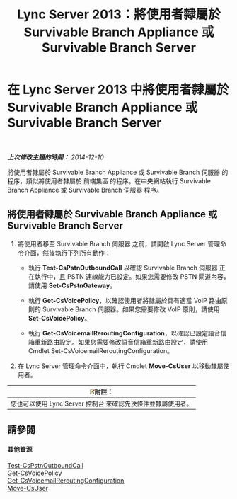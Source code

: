 ﻿---
title: Lync Server 2013：將使用者隸屬於 Survivable Branch Appliance 或 Survivable Branch Server
TOCTitle: 將使用者隸屬於 Survivable Branch Appliance 或 Survivable Branch Server
ms:assetid: faf1ebb9-6d7d-4a58-8ff7-801b7b31d3ba
ms:mtpsurl: https://technet.microsoft.com/zh-tw/library/Gg413066(v=OCS.15)
ms:contentKeyID: 49292896
ms.date: 08/24/2015
mtps_version: v=OCS.15
ms.translationtype: HT
---

# 在 Lync Server 2013 中將使用者隸屬於 Survivable Branch Appliance 或 Survivable Branch Server

 

_**上次修改主題的時間：** 2014-12-10_

將使用者隸屬於 Survivable Branch Appliance 或 Survivable Branch 伺服器 的程序，類似將使用者隸屬於 前端集區 的程序。在中央網站執行 Survivable Branch Appliance 或 Survivable Branch 伺服器 程序。

## 將使用者隸屬於 Survivable Branch Appliance 或 Survivable Branch Server

1.  將使用者移至 Survivable Branch 伺服器 之前，請開啟 Lync Server 管理命令介面，然後執行下列所有動作：
    
      - 執行 **Test-CsPstnOutboundCall** 以確認 Survivable Branch 伺服器 正在執行中，且 PSTN 連線能力已設定。如果您需要修改 PSTN 閘道內容，請使用 **Set-CsPstnGateway**。
    
      - 執行 **Get-CsVoicePolicy**，以確認使用者將隸屬於具有適當 VoIP 路由原則的 Survivable Branch 伺服器。如果您需要修改 VoIP 原則，請使用 **Set-CsVoicePolicy**。
    
      - 執行 **Get-CsVoicemailReroutingConfiguration**，以確認已設定語音信箱重新路由設定。如果您需要修改語音信箱重新路由設定，請使用 Cmdlet Set-CsVoicemailReroutingConfiguration。

2.  在 Lync Server 管理命令介面中，執行 Cmdlet **Move-CsUser** 以移動隸屬使用者。

<table>
<thead>
<tr class="header">
<th><img src="images/Gg398811.note(OCS.15).gif" title="note" alt="note" />附註：</th>
</tr>
</thead>
<tbody>
<tr class="odd">
<td>您也可以使用 Lync Server 控制台 來確認先決條件並隸屬使用者。</td>
</tr>
</tbody>
</table>


## 請參閱

#### 其他資源

[Test-CsPstnOutboundCall](test-cspstnoutboundcall.md)  
[Get-CsVoicePolicy](get-csvoicepolicy.md)  
[Get-CsVoicemailReroutingConfiguration](get-csvoicemailreroutingconfiguration.md)  
[Move-CsUser](move-csuser.md)

